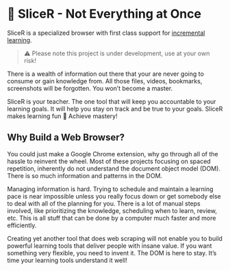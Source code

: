 # 🍕 SliceR - Not Everything at Once

SliceR is a specialized browser with first class support for [incremental
learning][0].

> ⚠️ Please note this project is under development, use at your own risk!

There is a wealth of information out there that your are never going to consume or gain knowledge from.
All those files, videos, bookmarks, screenshots will be forgotten. You won’t  become a master.

SliceR is your teacher. The one tool that will keep you accountable to your learning goals. It will help you 
stay on track and be true to your goals. SliceR makes learning fun 🤩 Achieve mastery!

## Why Build a Web Browser?

You could just make a Google Chrome extension, why go through all of the hassle
to reinvent the wheel. Most of these projects focusing on spaced repetition,
inherently do not understand the document object model (DOM). There is so much
information and patterns in the DOM.

Managing information is hard. Trying to schedule and maintain a learning pace
is near impossible unless you really focus down or get somebody else to deal
with all of the planning for you. There is a lot of manual steps involved, like
prioritizing the knowledge, scheduling when to learn, review, etc. This is all
stuff that can be done by a computer much faster and more efficiently.

Creating yet another tool that does web scraping will not enable you to build
powerful learning tools that deliver people with insane value. If you want
something very flexible, you need to invent it. The DOM is here to stay. It’s
time your learning tools understand it well!

[0]: https://supermemo.guru/wiki/Incremental_learning
